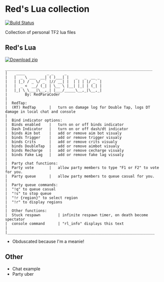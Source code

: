 # Red's Lua collection

[![Build Status](https://travis-ci.org/joemccann/dillinger.svg?branch=master)](https://github.com/RedParaCoder/TF2Lua)

Collection of personal TF2 lua files

## Red's Lua

[![Download zip](https://custom-icon-badges.herokuapp.com/badge/-Download-blue?style=for-the-badge&logo=download&logoColor=white "Download lua")](https://github.com/RedParaCoder/TF2Lua/raw/main/Red's%20Lua.lua)

```
___________________________________________________________________
|    ____          _ _     _                
|   |  _ \ ___  __| ( )___| |   _   _  __ _ 
|   | |_) / _ \/ _` |// __| |  | | | |/ _` |
|   |  _ <  __/ (_| | \__ \ |__| |_| | (_| |
|   |_| \_\___|\__,_| |___/_____\__,_|\__,_|
|        By: RedParaCoder
|
|  RedTap:
|  (RT) RedTap  	|	turn on damage log for Double Tap, logs DT damage in local chat and console
|
|  Bind indicator options:
|  Binds enabled	|	turn on or off binds indicator
|  Dash Indicator 	|	turn on or off dash/dt indicator
|  binds Aim bot	|	add or remove aim bot visualy
|  binds Trigger	|	add or remove trigger visualy
|  binds Crits		|	add or remove crits visualy
|  binds DoubleTap	|	add or remove aimbot visualy
|  binds Recharge	|	add or remove cecharge visualy
|  binds Fake Lag	|	add or remove fake lag visualy
|
|  Party chat functions:
|  Party vote		|	allow party members to type "F1 or F2" to vote for you.
|  Party queue		|	allow party members to queue casual for you.
|
|  Party queue commands:
|  "!q" to queue casual
|  "!s" to stop queue
|  "!r {region}" to select region
|  "!r" to display regions
|
|  Other functions:
|  Stuck respawn 		| infinite respawn timer, on death become spectator
|  console command 		| "rl_info" displays this text
|
|___________________________________________________________________
```

- Obduscated because I'm a meanie!

## Other
- Chat example
- Party uber
